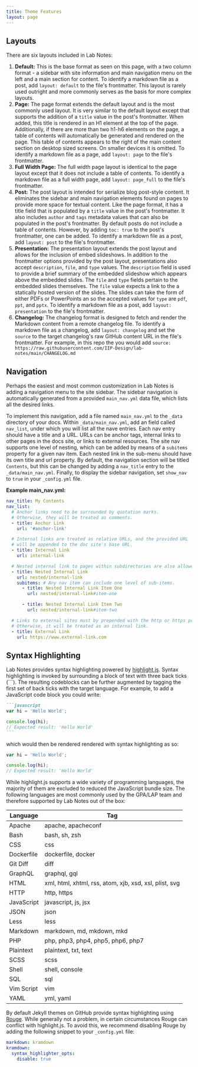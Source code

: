 ```yaml
---
title: Theme Features
layout: page
---
```


## Layouts

There are six layouts included in Lab Notes:

1. **Default:** This is the base format as seen on this page, with a two column format - a sidebar with site information and main navigation menu on the left and a main section for content. To identify a markdown file as a post, add `layout: default` to the file's frontmatter. This layout is rarely used outright and more commonly serves as the basis for more complex layouts.
1. **Page:** The page format extends the default layout and is the most commonly used layout. It is very similar to the default layout except that supports the addition of a `title` value in the post's frontmatter. When added, this title is rendered in an H1 element at the top of the page. Additionally, if there are more than two h1-h6 elements on the page, a table of contents will automatically be generated and rendered on the page. This table of contents appears to the right of the main content section on desktop sized screens. On smaller devices it is omitted. To identify a markdown file as a page, add `layout: page` to the file's frontmatter.
1. **Full Width Page:** The full width page layout is identical to the page layout except that it does not include a table of contents. To identify a markdown file as a full width page, add `layout: page_full` to the file's frontmatter.
1. **Post:** The post layout is intended for serialize blog post-style content. It eliminates the sidebar and main navigation elements found on pages to provide more space for textual content. Like the page format, it has a title field that is populated by a `title` value in the post's frontmatter. It also includes `author` and `tags` metadata values that can also be populated in the post's frontmatter. By default posts do not include a table of contents. However, by adding `toc: true` to the post's frontmatter, one can be added. To identify a markdown file as a post, add `layout: post` to the file's frontmatter.
1. **Presentation:** The presentation layout extends the post layout and allows for the inclusion of embed slideshows. In addition to the frontmatter options provided by the post layout, presentations also accept `description`, `file`, and `type` values. The `description` field is used to provide a brief summary of the embedded slideshow which appears above the embedded slides. The `file` and `type` fields pertain to the embedded slides themselves. The `file` value expects a link to the a statically hosted version of the slides. The slides can take the form of either PDFs or PowerPoints an so the accepted values for `type` are `pdf`, `ppt`, and `pptx`. To identify a markdown file as a post, add `layout: presentation` to the file's frontmatter.
1. **Changelog:** The changelog format is designed to fetch and render the Markdown content from a remote changelog file. To identify a markdown file as a changelog, add `layout: changelog` and set the `source` to the target changelog's raw GitHub content URL in the file's frontmatter. For example, in this repo the you would add `source: https://raw.githubusercontent.com/IIP-Design/lab-notes/main/CHANGELOG.md`

## Navigation

Perhaps the easiest and most common customization in Lab Notes is adding a navigation menu to the site sidebar. The sidebar navigation is automatically generated from a provided `main_nav.yml` data file, which lists all the desired links.

To implement this navigation, add a file named `main_nav.yml` to the `_data` directory of your docs. Within `_data/main_nav.yml`, add an field called `nav_list`, under which you will list all the nave entries. Each nav entry should have a title and a URL. URLs can be anchor tags, internal links to other pages in the docs site, or links to external resources. The site nav supports one level of nesting, which can be added by means of a `subitems` property for a given nav item. Each nested link in the sub-menu should have its own title and url property. By default, the navigation section will be titled `Contents`, but this can be changed by adding a `nav_title` entry to the `_data/main_nav.yml`. Finally, to display the sidebar navigation, set `show_nav` to `true` in your `_config.yml` file.

**Example main_nav.yml:**

```yml
nav_title: My Contents
nav_list:
  # Anchor links need to be surrounded by quotation marks.
  # Otherwise, they will be treated as comments.
  - title: Anchor Link
    url: '#anchor-link'

  # Internal links are treated as relative URLs, and the provided URL
  # will be appended to the doc site's base URL.
  - title: Internal Link
    url: internal-link

  # Nested internal link to pages within subdirectories are also allowed.
  - title: Nested Internal Link
    url: nested/internal-link
    subitems: # Any nav item can include one level of sub-items.
      - title: Nested Internal Link Item One
        url: nested/internal-link#item-one

      - title: Nested Internal Link Item Two
        url: nested/internal-link#item-two

  # Links to external sites must by prepended with the http or https protocol.
  # Otherwise, it will be treated as an internal link.
  - title: External Link
    url: https://www.external-link.com
```

## Syntax Highlighting

Lab Notes provides syntax highlighting powered by [highlight.js](https://highlightjs.org/). Syntax highlighting is invoked by surrounding a block of text with three back ticks (```). The resulting codeblocks can be further augmented by tagging the first set of back ticks with the target language. For example, to add a JavaScript code block you could write:

````md
```javascript
var hi = 'Hello World';

console.log(hi);
// Expected result: 'Hello World'
```
````

which would then be rendered rendered with syntax highlighting as so:

```javascript
var hi = 'Hello World';

console.log(hi);
// Expected result: 'Hello World'
```

While highlight.js supports a wide variety of programming languages, the majority of them are excluded to reduced the JavaScript bundle size. The following languages are most commonly used by the GPA/LAP team and therefore supported by Lab Notes out of the box:

| Language   | Tag                                                    |
| ---------- | ------------------------------------------------------ |
| Apache     | apache, apacheconf                                     |
| Bash       | bash, sh, zsh                                          |
| CSS        | css                                                    |
| Dockerfile | dockerfile, docker                                     |
| Git Diff   | diff                                                   |
| GraphQL    | graphql, gql                                           |
| HTML       | xml, html, xhtml, rss, atom, xjb, xsd, xsl, plist, svg |
| HTTP       | http, https                                            |
| JavaScript | javascript, js, jsx                                    |
| JSON       | json                                                   |
| Less       | less                                                   |
| Markdown   | markdown, md, mkdown, mkd                              |
| PHP        | php, php3, php4, php5, php6, php7                      |
| Plaintext  | plaintext, txt, text                                   |
| SCSS       | scss                                                   |
| Shell      | shell, console                                         |
| SQL        | sql                                                    |
| Vim Script | vim                                                    |
| YAML       | yml, yaml                                              |

By default Jekyll themes on GitHub provide syntax highlighting using [Rouge](http://rouge.jneen.net/). While generally not a problem, in certain circumstances Rouge can conflict with highlight.js. To avoid this, we recommend disabling Rouge by adding the following snippet to your `_config.yml` file:

```yml
markdown: kramdown
kramdown:
  syntax_highlighter_opts:
    disable: true
```
